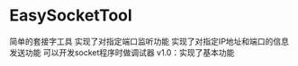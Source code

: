 EasySocketTool
==============

简单的套接字工具
实现了对指定端口监听功能
实现了对指定IP地址和端口的信息发送功能
可以开发socket程序时做调试器
v1.0：实现了基本功能